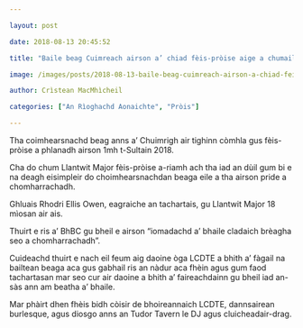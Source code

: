 ```yaml
---

layout: post

date: 2018-08-13 20:45:52

title: "Baile beag Cuimreach airson a’ chiad fèis-pròise aige a chumail"

image: /images/posts/2018-08-13-baile-beag-cuimreach-airson-a-chiad-feis-proise-aige-a-chumail.webp

author: Crìstean MacMhìcheil

categories: ["An Rìoghachd Aonaichte", "Pròis"]

---
```


Tha coimhearsnachd beag anns a’ Chuimrigh air tighinn còmhla gus fèis-pròise a phlanadh airson 1mh t-Sultain 2018.

Cha do chum Llantwit Major fèis-pròise a-riamh ach tha iad an dùil gum bi e na deagh eisimpleir do choimhearsnachdan beaga eile a tha airson pride a chomharrachadh.

Ghluais Rhodri Ellis Owen, eagraiche an tachartais, gu Llantwit Major 18 mìosan air ais.

Thuirt e ris a’ BhBC gu bheil e airson “iomadachd a’ bhaile cladaich brèagha seo a chomharrachadh”.

Cuideachd thuirt e nach eil feum aig daoine òga LCDTE a bhith a’ fàgail na bailtean beaga aca gus gabhail ris an nàdur aca fhèin agus gum faod tachartasan mar seo cur air daoine a bhith a’ faireachdainn gu bheil iad an-sàs ann am beatha a’ bhaile.

Mar phàirt dhen fhèis bidh còisir de bhoireannaich LCDTE, dannsairean burlesque, agus diosgo anns an Tudor Tavern le DJ agus cluicheadair-drag.

